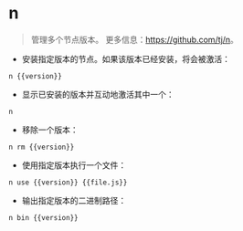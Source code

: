 # n

> 管理多个节点版本。
> 更多信息：<https://github.com/tj/n>。

- 安装指定版本的节点。如果该版本已经安装，将会被激活：

`n {{version}}`

- 显示已安装的版本并互动地激活其中一个：

`n`

- 移除一个版本：

`n rm {{version}}`

- 使用指定版本执行一个文件：

`n use {{version}} {{file.js}}`

- 输出指定版本的二进制路径：

`n bin {{version}}`